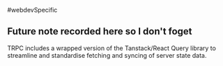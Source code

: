 #webdevSpecific 

## Future note recorded here so I don't foget
TRPC includes a wrapped version of the Tanstack/React Query library to streamline and standardise fetching and syncing of server state data.